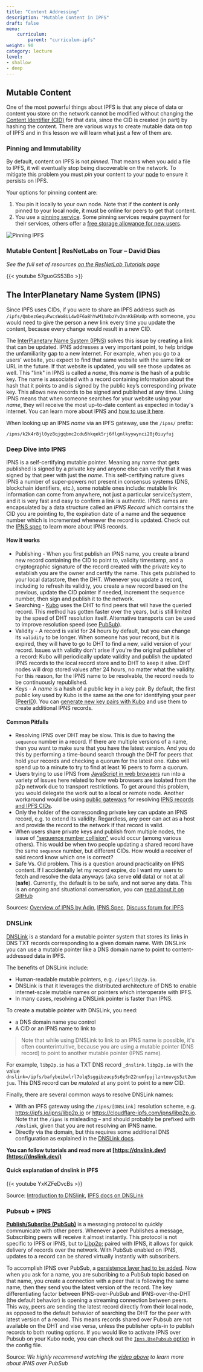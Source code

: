 ```yaml
---
title: "Content Addressing"
description: "Mutable Content in IPFS"
draft: false
menu:
    curriculum:
        parent: "curriculum-ipfs"
weight: 90
category: lecture
level:
- shallow
- deep
---
```


## Mutable Content
One of the most powerful things about IPFS is that any piece of data or content you store on the network cannot be modified without changing the [Content Identifier (CID)](https://protocol-labs.gitbook.io/launchpad-curriculum/launchpad-learning-resources/ipld/content-addressing-and-cids) for that data, since the CID is created (in part) by hashing the content. There are various ways to create mutable data on top of IPFS and in this lesson we will learn what just a few of them are.

### Pinning and Immutability

By default, content on IPFS is not _pinned_. That means when you add a file to IPFS, it will eventually stop being discoverable on the network. To mitigate this problem you must _pin_ your content to your [node](https://docs.ipfs.tech/concepts/nodes/#nodes) to ensure it persists on IPFS.

Your options for pinning content are:
1. You pin it locally to your own node. Note that if the content is only pinned to your local node, it must be online for peers to get that content.
2. You use a [pinning service](https://docs.ipfs.io/concepts/persistence/#pinning-services). Some pinning services require payment for their services, others offer a [free storage allowance for new users](https://docs.ipfs.tech/concepts/persistence/#ipfs-filecoin-solutions).


![Pinning IPFS](pinning.png)

### Mutable Content | ResNetLabs on Tour – David Dias
_See the full set of resources [on the ResNetLab Tutorials page](https://research.protocol.ai/tutorials/resnetlab-on-tour)_

{{< youtube 57guoGS53Bo >}}

## The InterPlanetary Name System (IPNS)

Since IPFS uses CIDs, if you were to share an IPFS address such as `/ipfs/QmbezGequPwcsWo8UL4wDF6a8hYwM1hmbzYv2mnKkEWaUp` with someone, you would need to give the person a new link every time you update the content, because every change would result in a new CID.

The [InterPlanetary Name System (IPNS)](https://docs.ipfs.io/concepts/ipns/#interplanetary-name-system-ipns) solves this issue by creating a link that can be updated. IPNS addresses a very important point, to help bridge the unfamiliarity gap to a new internet. For example, when you go to a users' website, you expect to find that same website with the same link or URL in the future. If that website is updated, you will see those updates as well. This "link" in IPNS is called a _name_, this _name_ is the hash of a public key. The name is associated with a record containing information about the hash that it points to and is signed by the public key’s corresponding private key. This allows new records to be signed and published at any time. Using IPNS means that when someone searches for your website using your _name_, they will receive the most up-to-date content as expected in today's internet. You can learn more about IPNS and [how to use it here](https://docs.ipfs.tech/concepts/ipns/#example-ipns-setup-with-cli).

When looking up an IPNS _name_ via an IPFS gateway, use the `/ipns/` prefix:

```
/ipns/k2k4r8jl0yz8qjgqbmc2cdu5hkqek5rj6flgnlkyywynci20j0iuyfuj
```

### Deep Dive into IPNS

IPNS is a self-certifying mutable pointer. Meaning any name that gets published is signed by a private key and anyone else can verify that it was signed by that peer with just the _name_. This self-certifying nature gives IPNS a number of super-powers not present in consensus systems (DNS, blockchain identifiers, etc.), some notable ones include: mutable link information can come from anywhere, not just a particular service/system, and it is very fast and easy to confirm a link is authentic. IPNS names are encapsulated by a data structure called an _IPNS Record_ which contains the CID you are pointing to, the expiration date of a name and the sequence number which is incremented whenever the record is updated. Check out the [IPNS spec](https://github.com/ipfs/specs/blob/main/IPNS.md#ipns-record) to learn more about IPNS records.

#### How it works

* Publishing - When you first publish an IPNS name, you create a brand new record containing the CID to point to, validity timestamp, and a cryptographic signature of the record created with the private key to establish you are the owner and certify the name. This gets published to your local datastore, then the DHT.
Whenever you update a record, including to refresh its validity, you create a new record based on the previous, update the CID pointer if needed, increment the sequence number, then sign and publish it to the network.
* Searching - [Kubo](https://github.com/ipfs/kubo) uses the DHT to find peers that will have the queried record. This method has gotten faster over the years, but is still limited by the speed of DHT resolution itself. Alternative transports can be used to improve resolution speed (see [PubSub](#pubsub--ipns)).
* Validity - A record is valid for 24 hours by default, but you can change its `validity` to be longer. When someone has your record, but it is expired, they will have to go to DHT to find a new, valid version of your record. Issues with validity don't arise if you're the original publisher of a record:  Kubo will periodically update validity and publish the updated IPNS records to the local record store and to DHT to keep it alive. DHT nodes will drop stored values after 24 hours, no matter what the validity. For this reason, for the IPNS name to be resolvable, the record needs to be continuously republished.
* Keys - A _name_ is a hash of a public key in a key pair. By default, the first public key used by Kubo is the same as the one for identifying your peer ([PeerID](https://docs.ipfs.tech/concepts/glossary/#peer-id)). You can [generate new key pairs with Kubo](https://docs.ipfs.tech/reference/kubo/cli/#ipfs-key-gen) and use them to create additional IPNS records.

#### Common Pitfalls
* Resolving IPNS over DHT may be slow. This is due to having the `sequence` number in a record. If there are multiple versions of a name, then you want to make sure that you have the latest version. And you do this by performing a time-bound search through the DHT for peers that hold your records and checking a quorum for  the latest one. Kubo will spend up to a minute to try to find at least 16 peers to form a quorum.
* Users trying to use IPNS from [JavaScript in web browsers](https://github.com/ipfs/js-ipfs/blob/master/docs/BROWSERS.md) run into a variety of issues here related to how web browsers are isolated from the p2p network due to transport restrictions. To get around this problem, you would delegate the work out to a local or remote node. Another workaround would be using [public gateways](https://docs.ipfs.tech/concepts/ipfs-gateway/#public-gateways) for resolving [IPNS records and IPFS CIDs](https://protocol-labs.gitbook.io/launchpad-curriculum/launchpad-learning-resources/ipfs/ipfs-gateways#path-gateway).
* Only the holder of the corresponding private key can update an IPNS record, e.g. to extend its validity. Regardless, any peer can act as a host and provide the record to the network if that record is valid.
* When users share private keys and publish from multiple nodes, the issue of ["sequence number collision"](https://discuss.ipfs.tech/t/ipns-beyond-the-basics-no-ipns-pinning-service-any-docs-on-this/13424/2) would occur (among various others). This would be when two people updating a shared record have the same `sequence` number, but different CIDs. How would a receiver of said record know which one is correct?
* Safe Vs. Old problem. This is a question around practicality on IPNS content. If I accidentally let my record expire, do I want my users to fetch and resolve the data anyways (aka serve **old** data) or not at all (**safe**). Currently, the default is to be safe, and not serve any data. This is an ongoing and situational conversation, you can [read about it on GitHub](https://github.com/ipfs/kubo/issues/1958#issuecomment-444201606)

Sources: [Overview of IPNS by Adin](https://pl-strflt.notion.site/IPNS-Overview-and-FAQ-071b9b14f12045ea842a7d51cfb47dff#0963fe6b470a4c55b1929146c360dc95), [IPNS Spec](https://github.com/ipfs/specs/blob/main/IPNS.md), [Discuss forum for IPFS](https://discuss.ipfs.tech/t/how-do-i-make-my-ipns-records-live-longer/14768/17?u=lidel)


### DNSLink

[DNSLink](https://docs.ipfs.tech/concepts/glossary/#dnslink) is a standard for a mutable pointer system that stores its links in DNS TXT records corresponding to a given domain name. With DNSLink you can use a mutable pointer like a DNS domain name to point to content-addressed data in IPFS.

The benefits of DNSLink include:
- Human-readable mutable pointers, e.g. `/ipns/libp2p.io`.
- DNSLink is that it leverages the distributed architecture of DNS to enable internet-scale mutable names or pointers which interoperate with IPFS.
- In many cases, resolving a DNSLink pointer is faster than IPNS.

To create a mutable pointer with DNSLink, you need:
- a DNS domain name you control
- A CID or an IPNS name to link to

> Note that while using DNSLink to link to an IPNS name is possible, it's often counterintuitive, because you are using a mutable pointer (DNS record) to point to another mutable pointer (IPNS name).

For example, `libp2p.io` has a TXT DNS record `_dnslink.libp2p.io` with the value `dnslink=/ipfs/bafybeibwlrl7olq5sggibzucp5s6y5n22numfpyjlzntnuvgs5zt2umjuu`. This DNS record can be _mutated_ at any point to point to a new CID.

Finally, there are several common ways to resolve DNSLink names:
- With an IPFS gateway using the `/ipns/[DNSLink]` resolution scheme, e.g. https://ipfs.io/ipns/libp2p.io or https://cloudflare-ipfs.com/ipns/libp2p.io. Note that the `/ipns` is misleading – and should probably be prefixed with `/dnslink`, given that you are not resolving an IPNS name.
- Directly via the domain, but this requires some additional DNS configuration as explained in the [DNSLink docs](https://dnslink.dev/#example-ipfs-gateway).


**You can follow tutorials and read more at [https://dnslink.dev](https://dnslink.dev/)**


#### Quick explanation of dnslink in IPFS

{{< youtube YxKZFeDvcBs >}}

Source: [Introduction to DNSlink](https://dnslink.dev/#introduction), [IPFS docs on DNSLink](https://docs.ipfs.tech/concepts/dnslink/)


### Pubsub + IPNS

[**Publish/Subsribe (PubSub)**](https://docs.libp2p.io/concepts/publish-subscribe/) is a messaging protocol to quickly communicate with other peers. Whenever a peer Publishes a message, Subscribing peers will receive it almost instantly. This protocol is not specific to IPFS or IPNS, but to [Libp2p](https://docs.ipfs.tech/concepts/libp2p/); paired with IPNS, it allows for quick delivery of records over the network. With PubSub enabled on IPNS, updates to a record can be shared virtually instantly with subscribers.

To accomplish IPNS over PubSub, a [persistence layer had to be added](https://github.com/ipfs/specs/blob/main/naming/pubsub.md#layering-persistence-onto-libp2p-pubsub). Now when you ask for a name, you are subcribing to a PubSub topic based on that name, you create a connection with a peer that is following the same name, then they send you the latest version of the record. The key differentiating factor between IPNS-over-PubSub and IPNS-over-the-DHT (the default behavior) is opening a streaming connection between peers. This way, peers are sending the latest record directly from their local node, as opposed to the default behavior of searching the DHT for the peer with latest version of a record. This means records shared over Pubsub are not available on the DHT and vise versa, unless the publisher opts-in to publish records to both routing options. If you would like to activate IPNS over Pubsub on your Kubo node, you can check out the [`Ipns.UsePubsub` option](https://github.com/ipfs/kubo/blob/master/docs/config.md#ipns) in the config file.


Source: _We highly recommend watching the [video above](https://protocol-labs.gitbook.io/launchpad-curriculum/launchpad-learning-resources/ipfs/mutable-content#the-inter-planetary-name-system-ipns) to learn more about IPNS over PubSub_
